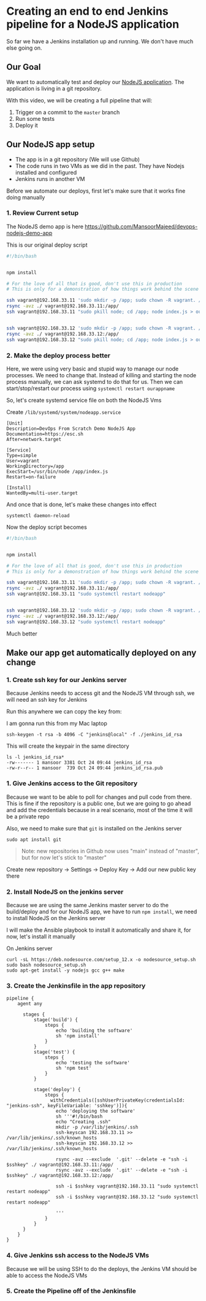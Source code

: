 # Creating an end to end Jenkins pipeline for a NodeJS application

So far we have a Jenkins installation up and running. We don't have much else going on.

## Our Goal

We want to automatically test and deploy our [NodeJS application](https://github.com/MansoorMajeed/devops-nodejs-demo-app). The application is living in a git
repository.

With this video, we will be creating a full pipeline that will:

1. Trigger on a commit to the `master` branch
2. Run some tests
3. Deploy it


## Our NodeJS app setup

- The app is in a git repository (We will use Github)
- The code runs in two VMs as we did in the past. They have Nodejs installed and configured
- Jenkins runs in another VM

Before we automate our deploys, first let's make sure that it works fine doing manually

### 1. Review Current setup


The NodeJS demo app is here https://github.com/MansoorMajeed/devops-nodejs-demo-app

This is our original deploy script

```bash
#!/bin/bash


npm install

# For the love of all that is good, don't use this in production
# This is only for a demonstration of how things work behind the scene

ssh vagrant@192.168.33.11 'sudo mkdir -p /app; sudo chown -R vagrant. /app'
rsync -avz ./ vagrant@192.168.33.11:/app/
ssh vagrant@192.168.33.11 "sudo pkill node; cd /app; node index.js > output.log 2>&1 &"


ssh vagrant@192.168.33.12 'sudo mkdir -p /app; sudo chown -R vagrant. /app'
rsync -avz ./ vagrant@192.168.33.12:/app/
ssh vagrant@192.168.33.12 "sudo pkill node; cd /app; node index.js > output.log 2>&1 &"
```

### 2. Make the deploy process better

Here, we were using very basic and stupid way to manage our node processes. We need to change that.
Instead of killing and starting the node process manually, we can ask systemd to do that for us.
Then we can start/stop/restart our process using `systemctl restart ourappname`

So, let's create systemd service file on both the NodeJS Vms

Create `/lib/systemd/system/nodeapp.service`

```
[Unit]
Description=DevOps From Scratch Demo NodeJS App
Documentation=https://esc.sh
After=network.target

[Service]
Type=simple
User=vagrant
WorkingDirectory=/app
ExecStart=/usr/bin/node /app/index.js
Restart=on-failure

[Install]
WantedBy=multi-user.target
```

And once that is done, let's make these changes into effect

```
systemctl daemon-reload
```

Now the deploy script becomes

```bash
#!/bin/bash


npm install

# For the love of all that is good, don't use this in production
# This is only for a demonstration of how things work behind the scene

ssh vagrant@192.168.33.11 'sudo mkdir -p /app; sudo chown -R vagrant. /app'
rsync -avz ./ vagrant@192.168.33.11:/app/
ssh vagrant@192.168.33.11 "sudo systemctl restart nodeapp"


ssh vagrant@192.168.33.12 'sudo mkdir -p /app; sudo chown -R vagrant. /app'
rsync -avz ./ vagrant@192.168.33.12:/app/
ssh vagrant@192.168.33.12 "sudo systemctl restart nodeapp"
```

Much better


## Make our app get automatically deployed on any change


### 1. Create ssh key for our Jenkins server

Because Jenkins needs to access git and the NodeJS VM through ssh, we will need an ssh key for Jenkins

Run this anywhere we can copy the key from:

I am gonna run this from my Mac laptop

```
ssh-keygen -t rsa -b 4096 -C "jenkins@local" -f ./jenkins_id_rsa
```

This will create the keypair in the same directory
```
ls -l jenkins_id_rsa*
-rw------- 1 mansoor 3381 Oct 24 09:44 jenkins_id_rsa
-rw-r--r-- 1 mansoor  739 Oct 24 09:44 jenkins_id_rsa.pub
```

### 1. Give Jenkins access to the Git repository

Because we want to be able to poll for changes and pull code from there. This is fine if the repository
is a public one, but we are going to go ahead and add the credentials because in a real scenario, most
of the time it will be a private repo


Also, we need to make sure that `git` is installed on the Jenkins server
```
sudo apt install git
```

> Note: new repositories in Github now uses "main" instead of "master", but for now let's stick to "master"

Create new repository -> Settings -> Deploy Key -> Add our new public key there

### 2. Install NodeJS on the jenkins server

Because we are using the same Jenkins master server to do the build/deploy and for our NodeJS app, we have
to run `npm install`, we need to install NodeJS on the Jenkins server

I will make the Ansible playbook to install it automatically and share it, for now, let's install it
manually

On Jenkins server
```
curl -sL https://deb.nodesource.com/setup_12.x -o nodesource_setup.sh
sudo bash nodesource_setup.sh
sudo apt-get install -y nodejs gcc g++ make
```

### 3. Create the Jenkinsfile in the app repository

```
pipeline {
    agent any

      stages {
          stage('build') {
              steps {
                  echo 'building the software'
                  sh 'npm install'
              }
          }
          stage('test') {
              steps {
                  echo 'testing the software'
                  sh 'npm test'
              }
          }

          stage('deploy') {
              steps {
                withCredentials([sshUserPrivateKey(credentialsId: "jenkins-ssh", keyFileVariable: 'sshkey')]){
                  echo 'deploying the software'
                  sh '''#!/bin/bash
                  echo "Creating .ssh"
                  mkdir -p /var/lib/jenkins/.ssh
                  ssh-keyscan 192.168.33.11 >> /var/lib/jenkins/.ssh/known_hosts
                  ssh-keyscan 192.168.33.12 >> /var/lib/jenkins/.ssh/known_hosts

                  rsync -avz --exclude  '.git' --delete -e "ssh -i $sshkey" ./ vagrant@192.168.33.11:/app/
                  rsync -avz --exclude  '.git' --delete -e "ssh -i $sshkey" ./ vagrant@192.168.33.12:/app/

                  ssh -i $sshkey vagrant@192.168.33.11 "sudo systemctl restart nodeapp"
                  ssh -i $sshkey vagrant@192.168.33.12 "sudo systemctl restart nodeapp"

                  '''
              }
          }
      }
    }
}

```

### 4. Give Jenkins ssh access to the NodeJS VMs

Because we will be using SSH to do the deploys, the Jenkins VM should be able to access the NodeJS VMs

### 5. Create the Pipeline off of the Jenkinsfile

